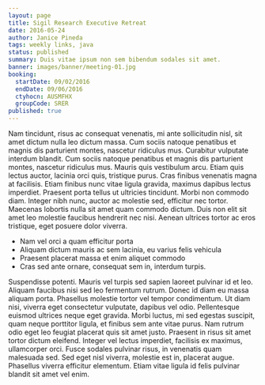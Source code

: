 ```yaml
---
layout: page
title: Sigil Research Executive Retreat
date: 2016-05-24
author: Janice Pineda
tags: weekly links, java
status: published
summary: Duis vitae ipsum non sem bibendum sodales sit amet.
banner: images/banner/meeting-01.jpg
booking:
  startDate: 09/02/2016
  endDate: 09/06/2016
  ctyhocn: AUSMFHX
  groupCode: SRER
published: true
---
```

Nam tincidunt, risus ac consequat venenatis, mi ante sollicitudin nisl, sit amet dictum nulla leo dictum massa. Cum sociis natoque penatibus et magnis dis parturient montes, nascetur ridiculus mus. Curabitur vulputate interdum blandit. Cum sociis natoque penatibus et magnis dis parturient montes, nascetur ridiculus mus. Mauris quis vestibulum arcu. Etiam quis lectus auctor, lacinia orci quis, tristique purus. Cras finibus venenatis magna at facilisis. Etiam finibus nunc vitae ligula gravida, maximus dapibus lectus imperdiet. Praesent porta tellus ut ultricies tincidunt. Morbi non commodo diam. Integer nibh nunc, auctor ac molestie sed, efficitur nec tortor. Maecenas lobortis nulla sit amet quam commodo dictum. Duis non elit sit amet leo molestie faucibus hendrerit nec nisi. Aenean ultrices tortor ac eros tristique, eget posuere dolor viverra.

* Nam vel orci a quam efficitur porta
* Aliquam dictum mauris ac sem lacinia, eu varius felis vehicula
* Praesent placerat massa et enim aliquet commodo
* Cras sed ante ornare, consequat sem in, interdum turpis.

Suspendisse potenti. Mauris vel turpis sed sapien laoreet pulvinar id et leo. Aliquam faucibus nisi sed leo fermentum rutrum. Donec id diam eu massa aliquam porta. Phasellus molestie tortor vel tempor condimentum. Ut diam nisi, viverra eget consectetur vulputate, dapibus vel odio. Pellentesque euismod ultrices neque eget gravida. Morbi luctus, mi sed egestas suscipit, quam neque porttitor ligula, et finibus sem ante vitae purus. Nam rutrum odio eget leo feugiat placerat quis sit amet justo. Praesent in risus sit amet tortor dictum eleifend. Integer vel lectus imperdiet, facilisis ex maximus, ullamcorper orci. Fusce sodales pulvinar risus, in venenatis quam malesuada sed. Sed eget nisl viverra, molestie est in, placerat augue. Phasellus viverra efficitur elementum. Etiam vitae ligula id felis pulvinar blandit sit amet vel enim.
